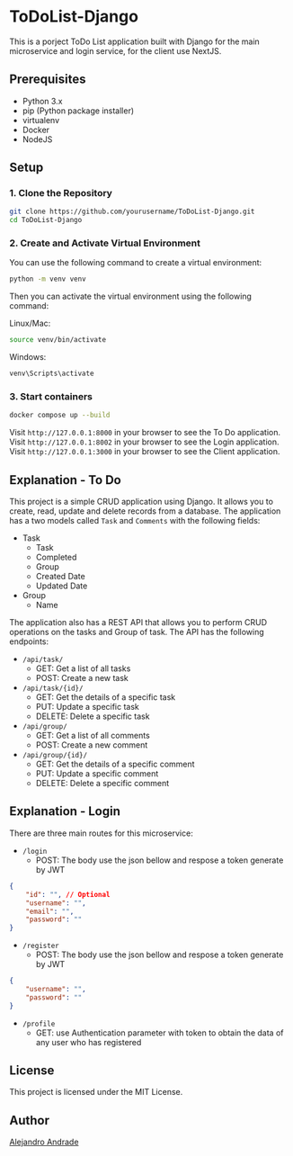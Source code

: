 # ToDoList-Django

This is a porject ToDo List application built with Django for the main microservice and login service, for the client use NextJS.

## Prerequisites

- Python 3.x
- pip (Python package installer)
- virtualenv
- Docker
- NodeJS

## Setup

### 1. Clone the Repository

```bash
git clone https://github.com/yourusername/ToDoList-Django.git
cd ToDoList-Django
```

### 2. Create and Activate Virtual Environment

You can use the following command to create a virtual environment:
```bash
python -m venv venv
```
Then you can activate the virtual environment using the following command:

Linux/Mac:
```bash
source venv/bin/activate
```
Windows:
```bash
venv\Scripts\activate
```

### 3. Start containers

```bash
docker compose up --build
```

Visit `http://127.0.0.1:8000` in your browser to see the To Do application.
Visit `http://127.0.0.1:8002` in your browser to see the Login application.
Visit `http://127.0.0.1:3000` in your browser to see the Client application.

## Explanation - To Do
This project is a simple CRUD application using Django. It allows you to create, read, update and delete records from a database. The application has a two models called `Task` and `Comments` with the following fields:
- Task
    - Task
    - Completed
    - Group
    - Created Date
    - Updated Date
- Group
    - Name

The application also has a REST API that allows you to perform CRUD operations on the tasks and Group of task. The API has the following endpoints:

- `/api/task/`
    - GET: Get a list of all tasks
    - POST: Create a new task
- `/api/task/{id}/`
    - GET: Get the details of a specific task
    - PUT: Update a specific task
    - DELETE: Delete a specific task
- `/api/group/`
    - GET: Get a list of all comments
    - POST: Create a new comment
- `/api/group/{id}/`
    - GET: Get the details of a specific comment
    - PUT: Update a specific comment
    - DELETE: Delete a specific comment

## Explanation - Login

There are three main routes for this microservice:

- `/login`
    - POST: The body use the json bellow and respose a token generate by JWT
```json
{
    "id": "", // Optional
    "username": "",
    "email": "",
    "password": ""
}
```
- `/register`
    - POST: The body use the json bellow and respose a token generate by JWT
```json
{
    "username": "",
    "password": ""
}
```
- `/profile`
    - GET: use Authentication parameter with token to obtain the data of any user who has registered 

## License

This project is licensed under the MIT License.


## Author
[Alejandro Andrade](https://github.com/MrBowis)
